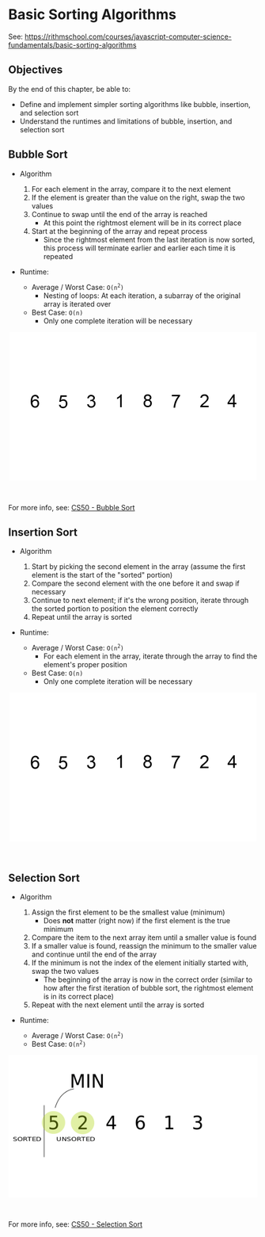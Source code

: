 # Basic Sorting Algorithms

See:
<https://rithmschool.com/courses/javascript-computer-science-fundamentals/basic-sorting-algorithms>

## Objectives

By the end of this chapter, be able to:

- Define and implement simpler sorting algorithms like bubble, insertion, and
  selection sort
- Understand the runtimes and limitations of bubble, insertion, and selection
  sort

## Bubble Sort

- Algorithm

  1. For each element in the array, compare it to the next element
  2. If the element is greater than the value on the right, swap the two values
  3. Continue to swap until the end of the array is reached
     - At this point the rightmost element will be in its correct place
  4. Start at the beginning of the array and repeat process
     - Since the rightmost element from the last iteration is now sorted, this
       process will terminate earlier and earlier each time it is repeated

- Runtime:
  - Average / Worst Case: <code>O(n<sup>2</sup>)</code>
    - Nesting of loops: At each iteration, a subarray of the original array is
      iterated over
  - Best Case: `O(n)`
    - Only one complete iteration will be necessary

<div style="align-items:center;display:flex;justify-content:center">
  <img src="bubble-sort.gif" style="margin-bottom:2rem" />
</div>

For more info, see: [CS50 - Bubble Sort][1]

## Insertion Sort

- Algorithm

  1. Start by picking the second element in the array (assume the first element
     is the start of the "sorted" portion)
  2. Compare the second element with the one before it and swap if necessary
  3. Continue to next element; if it's the wrong position, iterate through the
     sorted portion to position the element correctly
  4. Repeat until the array is sorted

- Runtime:
  - Average / Worst Case: <code>O(n<sup>2</sup>)</code>
    - For each element in the array, iterate through the array to find the
      element's proper position
  - Best Case: `O(n)`
    - Only one complete iteration will be necessary

<div style="align-items:center;display:flex;justify-content:center">
  <img src="insertion-sort.gif" style="margin-bottom:2rem" />
</div>

## Selection Sort

- Algorithm

  1. Assign the first element to be the smallest value (minimum)
     - Does **not** matter (right now) if the first element is the true minimum
  2. Compare the item to the next array item until a smaller value is found
  3. If a smaller value is found, reassign the minimum to the smaller value and
     continue until the end of the array
  4. If the minimum is not the index of the element initially started with, swap
     the two values
     - The beginning of the array is now in the correct order (similar to how
       after the first iteration of bubble sort, the rightmost element is in its
       correct place)
  5. Repeat with the next element until the array is sorted

- Runtime:
  - Average / Worst Case: <code>O(n<sup>2</sup>)</code>
  - Best Case: <code>O(n<sup>2</sup>)</code>

<div style="align-items:center;display:flex;justify-content:center">
  <img src="selection-sort.gif" style="margin-bottom:2rem" />
</div>

For more info, see: [CS50 - Selection Sort][3]

[1]: https://youtube.com/watch?v=8Kp-8OGwphY
[2]: https://youtube.com/watch?v=DFG-XuyPYUQ
[3]: https://youtube.com/watch?v=f8hXR_Hvybo
